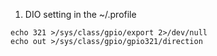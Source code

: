 1. DIO setting in the ~/.profile
```
echo 321 >/sys/class/gpio/export 2>/dev/null
echo out >/sys/class/gpio/gpio321/direction 
```
